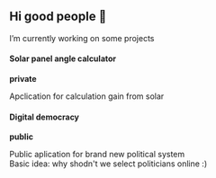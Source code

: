 ## Hi good people 👋
 I’m currently working on some projects
 <h4>Solar panel angle calculator</h4>
 <strong>private</strong>
 <p>
   Apclication for calculation gain from solar
 </p>
 <h4>Digital democracy</h4>
 <strong>public</strong>
 <p>
  Public aplication for brand new political system
   <br>
   Basic idea: why shodn't we select politicians online :)
 </p>
<!--
**php-wizzard/php-wizzard** is a ✨ _special_ ✨ repository because its `README.md` (this file) appears on your GitHub profile.

Here are some ideas to get you started:

- 🔭 I’m currently working on ...
- 🌱 I’m currently learning ...
- 👯 I’m looking to collaborate on ...
- 🤔 I’m looking for help with ...
- 💬 Ask me about ...
- 📫 How to reach me: ...
- 😄 Pronouns: ...
- ⚡ Fun fact: ...
-->
